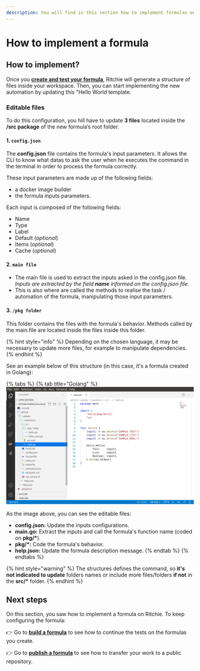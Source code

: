 ```yaml
---
description: You will find in this section how to implement formulas on Ritchie.
---
```


# How to implement a formula

## How to implement? 

Once you [**create and test your formula**](how-to-create-formulas.md), Ritchie will generate a structure of files inside your workspace. Then, you can start implementing the new automation by updating this "Hello World template.

### Editable files 

To do this configuration, you hill have to update **3 files** located inside the **/src package** of the new formula’s root folder. 

#### 1.  **`config.json`**

The **config.json** file contains the formula's input parameters. It allows the CLI to know what datas to ask the user when he executes the command in the terminal in order to process the formula correctly.

These input parameters are made up of the following fields: 

* a docker image builder
*  the formula inputs parameters.

Each input is composed of the following fields:

* Name 
* Type
* Label 
* Default \(_optional_\) 
* Items \(_optional_\) 
* Cache \(_optional_\)

#### 2. **`main file`**

* The main file is used to extract the inputs asked in the config.json file.  _Inputs are extracted by the field **name** informed on the config.json file._
* This is also where are called the methods to realise the task / automation of the formula, manipulating  those input parameters. 

#### 3. `/pkg folder`

This folder contains the files with the formula's behavior. Methods called by the main.file are located inside the files inside this folder.

{% hint style="info" %}
Depending on the chosen language, it may be necessary to update more files, for example to manipulate dependencies.
{% endhint %}

See an example below of this structure \(in this case, it's a formula created in Golang\):

{% tabs %}
{% tab title="Golang" %}
![](../.gitbook/assets/estrutura.png)

As the image above, you can see the editable files:

* **config.json:** Update the inputs configurations.
* **main.go:** Extract the inputs and call the formula's function name \(coded on **pkg/\***\).
* **pkg/\*:** Code the formula's behavior.
* **help.json:** Update the formula description message.
{% endtab %}
{% endtabs %}

{% hint style="warning" %}
The structures defines the command, so **it's not indicated to update** folders names or include more files/folders **if not** in the **src/\*** folder.
{% endhint %}

## Next steps 

On this section, you saw how to implement a formula on Ritchie. To keep configuring the formula: 

👉 Go to [**build a formula**](build-a-formula.md) to see how to continue the tests on the formulas you create. 

👉 Go to [**publish a formula**](how-to-publish-a-formula.md) to see how to transfer your work to a public repository. 

